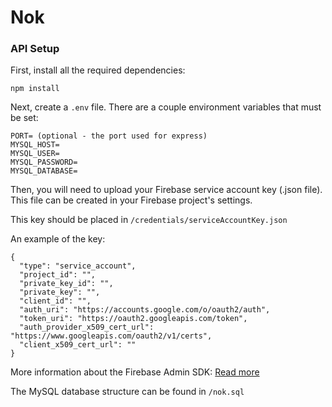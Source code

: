 # Nok

### API Setup

First, install all the required dependencies:

`npm install`

Next, create a `.env` file. There are a couple environment variables that must be set:

```
PORT= (optional - the port used for express)
MYSQL_HOST=
MYSQL_USER=
MYSQL_PASSWORD=
MYSQL_DATABASE=
```

Then, you will need to upload your Firebase service account key (.json file). This file can be created in your Firebase project's settings.

This key should be placed in `/credentials/serviceAccountKey.json`


An example of the key:
```
{
  "type": "service_account",
  "project_id": "",
  "private_key_id": "",
  "private_key": "",
  "client_id": "",
  "auth_uri": "https://accounts.google.com/o/oauth2/auth",
  "token_uri": "https://oauth2.googleapis.com/token",
  "auth_provider_x509_cert_url": "https://www.googleapis.com/oauth2/v1/certs",
  "client_x509_cert_url": ""
}
```

More information about the Firebase Admin SDK: [Read more](https://firebase.google.com/docs/admin/setup)

The MySQL database structure can be found in `/nok.sql`